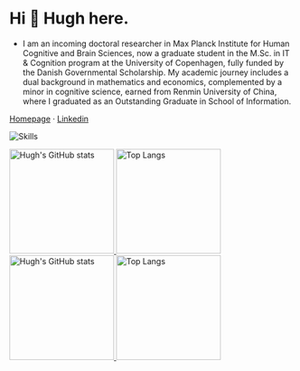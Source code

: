 # Hi 👋 Hugh here.

* I am an incoming doctoral researcher in Max Planck Institute for Human Cognitive and Brain Sciences, now a graduate student in the M.Sc. in IT & Cognition program at the University of Copenhagen, fully funded by the Danish Governmental Scholarship. My academic journey includes a dual background in mathematics and economics, complemented by a minor in cognitive science, earned from Renmin University of China, where I graduated as an Outstanding Graduate in School of Information.

[Homepage](https://hughyau.com) · [Linkedin](https://www.linkedin.com/in/hugh-qiu-a15686273)

![Skills](https://skillicons.dev/icons?i=py,matlab,latex,github,c,cpp,html,css,md,git,mysql,linux,vscode)

<a href="https://github-readme-stats-one-bice.vercel.app/api?username=HughYau&show_icons=true&include_all_commits=true&role=OWNER,ORGANIZATION_MEMBER#gh-light-mode-only" target="_blank">
  <img src="https://github-readme-stats-one-bice.vercel.app/api?username=HughYau&show_icons=true&include_all_commits=true&role=OWNER,ORGANIZATION_MEMBER#gh-light-mode-only" alt="Hugh's GitHub stats" height="185px">
</a>
<a href="https://github-readme-stats-one-bice.vercel.app/api/top-langs/?username=HughYau&layout=compact&langs_count=8&include_all_commits=true&role=OWNER,ORGANIZATION_MEMBER#gh-light-mode-only">
  <img src="https://github-readme-stats-one-bice.vercel.app/api/top-langs/?username=HughYau&layout=compact&langs_count=8&include_all_commits=true&role=OWNER,ORGANIZATION_MEMBER#gh-light-mode-only" alt="Top Langs" height="185px">
</a>

<a href="https://github-readme-stats-one-bice.vercel.app/api?username=HughYau&theme=calm&show_icons=true&include_all_commits=true&role=OWNER,ORGANIZATION_MEMBER#gh-dark-mode-only" target="_blank">
  <img src="https://github-readme-stats-one-bice.vercel.app/api?username=HughYau&theme=calm&show_icons=true&include_all_commits=true&role=OWNER,ORGANIZATION_MEMBER#gh-dark-mode-only" alt="Hugh's GitHub stats" height="185px">
</a>
<a href="https://github-readme-stats-one-bice.vercel.app/api/top-langs/?username=HughYau&theme=calm&layout=compact&langs_count=8&include_all_commits=true&role=OWNER,ORGANIZATION_MEMBER#gh-dark-mode-only">
  <img src="https://github-readme-stats-one-bice.vercel.app/api/top-langs/?username=HughYau&theme=calm&layout=compact&langs_count=8&include_all_commits=true&role=OWNER,ORGANIZATION_MEMBER#gh-dark-mode-only" alt="Top Langs" height="185px">
</a>
